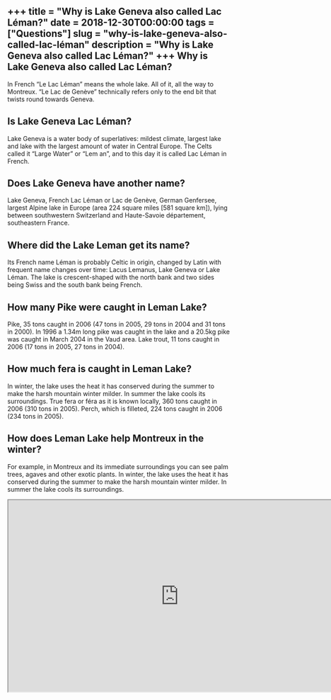 +++
title = "Why is Lake Geneva also called Lac Léman?"
date = 2018-12-30T00:00:00
tags = ["Questions"]
slug = "why-is-lake-geneva-also-called-lac-léman"
description = "Why is Lake Geneva also called Lac Léman?"
+++
Why is Lake Geneva also called Lac Léman?
-----------------------------------------

In French “Le Lac Léman” means the whole lake. All of it, all the way to Montreux. “Le Lac de Genève” technically refers only to the end bit that twists round towards Geneva.

Is Lake Geneva Lac Léman?
-------------------------

Lake Geneva is a water body of superlatives: mildest climate, largest lake and lake with the largest amount of water in Central Europe. The Celts called it “Large Water” or “Lem an”, and to this day it is called Lac Léman in French.

Does Lake Geneva have another name?
-----------------------------------

Lake Geneva, French Lac Léman or Lac de Genève, German Genfersee, largest Alpine lake in Europe (area 224 square miles \[581 square km\]), lying between southwestern Switzerland and Haute-Savoie département, southeastern France.

Where did the Lake Leman get its name?
--------------------------------------

Its French name Léman is probably Celtic in origin, changed by Latin with frequent name changes over time: Lacus Lemanus, Lake Geneva or Lake Léman. The lake is crescent-shaped with the north bank and two sides being Swiss and the south bank being French.

How many Pike were caught in Leman Lake?
----------------------------------------

Pike, 35 tons caught in 2006 (47 tons in 2005, 29 tons in 2004 and 31 tons in 2000). In 1996 a 1.34m long pike was caught in the lake and a 20.5kg pike was caught in March 2004 in the Vaud area. Lake trout, 11 tons caught in 2006 (17 tons in 2005, 27 tons in 2004).

How much fera is caught in Leman Lake?
--------------------------------------

In winter, the lake uses the heat it has conserved during the summer to make the harsh mountain winter milder. In summer the lake cools its surroundings. True fera or féra as it is known locally, 360 tons caught in 2006 (310 tons in 2005). Perch, which is filleted, 224 tons caught in 2006 (234 tons in 2005).

How does Leman Lake help Montreux in the winter?
------------------------------------------------

For example, in Montreux and its immediate surroundings you can see palm trees, agaves and other exotic plants. In winter, the lake uses the heat it has conserved during the summer to make the harsh mountain winter milder. In summer the lake cools its surroundings.

<iframe allow="accelerometer; autoplay; clipboard-write; encrypted-media; gyroscope; picture-in-picture" allowfullscreen="" class="__youtube_prefs__  epyt-is-override  no-lazyload" data-no-lazy="1" data-origheight="433" data-origwidth="770" data-skipgform_ajax_framebjll="" height="433" id="_ytid_92370" loading="lazy" src="https://www.youtube.com/embed/2XCjGcj_fqs?enablejsapi=1&autoplay=0&cc_load_policy=0&cc_lang_pref=&iv_load_policy=1&loop=0&modestbranding=0&rel=1&fs=1&playsinline=0&autohide=2&theme=dark&color=red&controls=1&" title="YouTube player" width="770"></iframe>